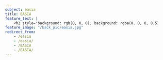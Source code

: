 ```yaml
---
subject: easia
title: EASIA
feature_text: |
    <h2 style="background: rgb(0, 0, 0); background: rgba(0, 0, 0, 0.5); color: #f1f1f1; padding: 10px;">EASIA</h2>
feature_image: "/back_pic/easia.jpg"
redirect_from:
    - /easia
    - /easia/
    - /EASIA
    - /EASIA/
---
```

